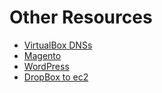 # Other Resources

* [VirtualBox DNSs](virtual-box-dns.md)
* [Magento](magento/readme.md)
* [WordPress](wordpress/readme.md)
* [DropBox to ec2](dropbox-ec2.md)




